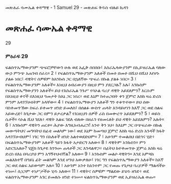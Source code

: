 ﻿
 መጽሐፈ ሳሙኤል ቀዳማዊ - 1 Samuel 29 - መጽሐፍ ቅዱስ ብሉይ ኪዳን
# መጽሐፈ ሳሙኤል ቀዳማዊ
29
### ምዕራፍ 29
ፍልስጥኤማውያንም ጭፍሮቻቸውን ሁሉ ወደ አፌቅ ሰበሰቡ፤ እስራኤላውያንም በኢይዝራኤል ባለው ውኃ ምንጭ አጠገብ ሰፈሩ።
2 ፤ የፍልስጥኤማውያንም አለቆች በመቶ በመቶ በሺህ በሺህ እየሆኑ ያልፉ ነበር፤ ዳዊትና ሰዎቹም ከአንኩስ ጋር በኋለኛው ጭፍራ በኩል ያልፉ ነበር።
3 ፤ የፍልስጥኤማውያንም አለቆች። እነዚህ ዕብራውያን በዚህ ምን ያደርጋሉ? አሉ፤ አንኩስም የፍልስጥኤማውያንን አለቆች። ይህ የእስራኤል ንጉሥ የሳኦል ባሪያ ዳዊት አይደለምን? እርሱም በእነዚህ ቀኖች በእነዚህ ዓመታት ከእኔ ጋር ነበረ፥ ወደ እኔም ከተጠጋበት ቀን ጀምሮ እስከ ዛሬ ድረስ ምንም አላገኘሁበትም አላቸው።
4 ፤ የፍልስጥኤማውያን አለቆች ግን ተቆጥተው። ይህ ሰው ባስቀመጥኸው ስፍራ ይቀመጥ ዘንድ ይመለስ፤ በሰልፉ ውስጥ ጠላት እንዳይሆነን ከእኛ ጋር ወደ ሰልፍ አይውረድ፤ ከጌታው ጋር በምን ይታረቃል? የእነዚህን ሰዎች ራስ በመቍረጥ አይደለምን?
5 ፤ ወይስ ሴቶች። ሳኦል ሺህ ገደለ፥ ዳዊት እልፍ ገደለ ብለው በዘፈን የዘመሩለት ይህ ዳዊት አይደለምን? አሉት።
6 ፤ አንኩስም ዳዊትን ጠርቶ። ሕያው እግዚአብሔርን! አንተ ቅን ነህ፥ ከእኔም ጋር በጭፍራው በኩል መውጣትህና መግባትህ በፊቴ መልካም ነው፤ ወደ እኔም ከመጣህ ጀምሮ እስከ ዛሬ ድረስ አንዳች ክፋት አላገኘሁብህም፤ ነገር ግን በአለቆች ዘንድ አልተወደድህም።
7 ፤ አሁንም ተመልሰህ በደኅና ሂድ፥ በፍልስጥኤማውያንም አለቆች ዓይን ክፋት አታድርግ አለው።
8 ፤ ዳዊትም አንኩስን። ምን አድርጌአለሁ? ሄጄስ ከጌታዬ ከንጉሡ ጠላቶች ጋር እንዳልዋጋ፥ በፊትህ ከተቀመጥሁ ጀምሬ እስከ ዛሬ ድረስ በእኔ በባሪያህ ምን አግኝተህብኛል? አለው።
9 ፤ አንኩስም መልሶ ዳዊትን። እንደ አምላክ መልእክተኛ በዓይኔ ፊት መልካም እንደ ሆንህ አውቃለሁ፤ ነገር ግን የፍልስጥኤማውያን አለቆች። ከእኛ ጋር ወደ ሰልፍ አይወጣም አሉ።
10 ፤ አሁንም አንተ ከአንተም ጋር የመጡ የጌታህ ባሪያዎች ማልዳችሁ ተነሡ፤ ሲነጋም ተነሥታችሁ ሂዱ አለው።
11 ፤ ዳዊትና ሰዎቹም ማልደው ይሄዱ ዘንድ፥ ወደ ፍልስጥኤማውያንም አገር ይመለሱ ዘንድ ተነሡ። ፍልስጥኤማውያንም ወደ ኢይዝራኤል ወጡ። 

